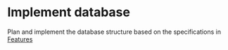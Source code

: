 # Implement database
Plan and implement the database structure based on the specifications in [Features](../../../Features.md)